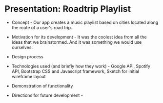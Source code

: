 # Presentation: Roadtrip Playlist

* Concept - Our app creates a music playlist based on cities located along the route of a user's road trip. 

* Motivation for its development - It was the coolest idea from all the ideas that we brainstormed. And it was something we would use ourselves.

* Design process 


* Technologies used (and briefly how they work) - Google API, Spotify API, Bootstrap CSS and Javascript framework, Sketch for initial wireframe layout

* Demonstration of functionality 

* Directions for future development -  

